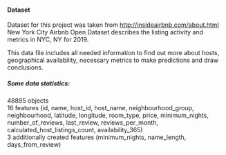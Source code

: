 #### Dataset
Dataset for this project was taken from http://insideairbnb.com/about.html  
New York City Airbnb Open Dataset describes the listing activity and metrics in NYC, NY for 2019.

This data file includes all needed information to find out more about hosts, geographical availability, 
necessary metrics to make predictions and draw conclusions.


##### Some data statistics:
48895 objects  
16 features (id, name, host_id,  host_name, neighbourhood_group, neighbourhood, latitude, longitude, room_type, price, minimum_nights, number_of_reviews, last_review, reviews_per_month, calculated_host_listings_count, availability_365)  
3 additionally created features (minimum_nights, name_length, days_from_review)

